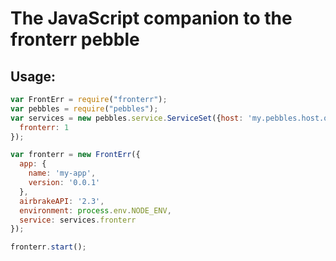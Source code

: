 # The JavaScript companion to the fronterr pebble

## Usage:

```js
var FrontErr = require("fronterr");
var pebbles = require("pebbles");
var services = new pebbles.service.ServiceSet({host: 'my.pebbles.host.org'}).use({
  fronterr: 1
});

var fronterr = new FrontErr({
  app: {
    name: 'my-app',
    version: '0.0.1'
  },
  airbrakeAPI: '2.3',
  environment: process.env.NODE_ENV,
  service: services.fronterr
});

fronterr.start();
```